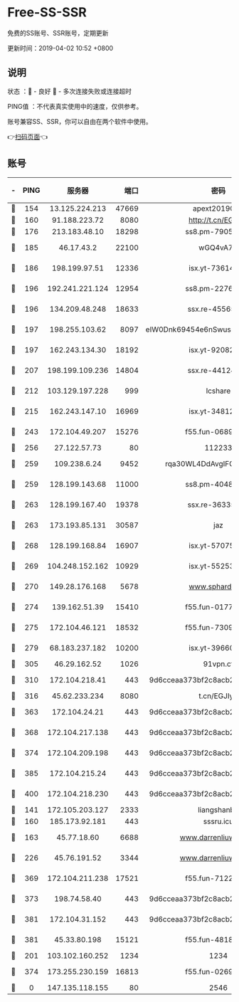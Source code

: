 # Free-SS-SSR

免费的SS账号、SSR账号，定期更新

更新时间：2019-04-02 10:52 +0800

## 说明

状态     ：🙂 - 良好 🙁 - 多次连接失败或连接超时

PING值   ：不代表真实使用中的速度，仅供参考。

账号兼容SS、SSR，你可以自由在两个软件中使用。

👉[扫码页面](https://liesauer.github.io/Free-SS-SSR/)👈

## 账号

|-|PING|服务器|端口|密码|加密方式|区域|
|:----:|:----:|:-----:|-----:|:----:|:----:|:----:|
|🙂|154|13.125.224.213|47669|apext2019001|chacha20|KR|
|🙂|160|91.188.223.72|8080|http://t.cn/EGJIyrl|rc4-md5|RU|
|🙂|176|213.183.48.10|18298|ss8.pm-79052451|rc4-md5|RU|
|🙂|185|46.17.43.2|22100|wGQ4vA7D|aes-256-gcm|RU|
|🙂|186|198.199.97.51|12336|isx.yt-73614806|aes-256-cfb|US|
|🙂|196|192.241.221.124|12954|ss8.pm-22766705|aes-256-cfb|US|
|🙂|196|134.209.48.248|18633|ssx.re-45565210|aes-256-cfb|US|
|🙂|197|198.255.103.62|8097|eIW0Dnk69454e6nSwuspv9DmS201tQ0D|aes-256-cfb|US|
|🙂|197|162.243.134.30|18192|isx.yt-92082947|aes-256-cfb|US|
|🙂|207|198.199.109.236|14804|ssx.re-44124344|aes-256-cfb|US|
|🙂|212|103.129.197.228|999|lcshare|aes-256-cfb|US|
|🙂|215|162.243.147.10|16969|isx.yt-34812423|aes-256-cfb|US|
|🙂|243|172.104.49.207|15276|f55.fun-06892021|aes-256-cfb|SG|
|🙂|256|27.122.57.73|80|112233|chacha20|HK|
|🙂|259|109.238.6.24|9452|rqa30WL4DdAvgIFG6Fs3znzTa|aes-256-cfb|FR|
|🙂|259|128.199.143.68|11000|ss8.pm-40482741|aes-256-cfb|SG|
|🙂|263|128.199.167.40|19378|ssx.re-36335302|aes-256-cfb|SG|
|🙂|263|173.193.85.131|30587|jaz|aes-256-cfb|US|
|🙂|268|128.199.168.84|16907|isx.yt-57075822|aes-256-cfb|SG|
|🙂|269|104.248.152.162|10929|isx.yt-55253317|aes-256-cfb|SG|
|🙂|270|149.28.176.168|5678|www.sphard.com|aes-256-cfb|SG|
|🙂|274|139.162.51.39|15410|f55.fun-01775973|aes-256-cfb|SG|
|🙂|275|172.104.46.121|18532|f55.fun-73091809|aes-256-cfb|SG|
|🙂|279|68.183.237.182|10200|isx.yt-39660220|aes-256-cfb|SG|
|🙂|305|46.29.162.52|1026|91vpn.cf|rc4-md5|RU|
|🙂|310|172.104.218.41|443|9d6cceaa373bf2c8acb22e60b6a58be6|aes-256-cfb|US|
|🙂|316|45.62.233.234|8080|t.cn/EGJIyrl|rc4-md5|CA|
|🙂|363|172.104.24.21|443|9d6cceaa373bf2c8acb22e60b6a58be6|aes-256-cfb|US|
|🙂|368|172.104.217.138|443|9d6cceaa373bf2c8acb22e60b6a58be6|aes-256-cfb|US|
|🙂|374|172.104.209.198|443|9d6cceaa373bf2c8acb22e60b6a58be6|aes-256-cfb|US|
|🙂|385|172.104.215.24|443|9d6cceaa373bf2c8acb22e60b6a58be6|aes-256-cfb|US|
|🙂|400|172.104.218.230|443|9d6cceaa373bf2c8acb22e60b6a58be6|aes-256-cfb|US|
|🙂|141|172.105.203.127|2333|liangshanbo|chacha20|JP|
|🙂|160|185.173.92.181|443|sssru.icu|rc4-md5|RU|
|🙂|163|45.77.18.60|6688|www.darrenliuwei.com|aes-256-cfb|JP|
|🙂|226|45.76.191.52|3344|www.darrenliuwei.com|aes-256-cfb|AU|
|🙂|369|172.104.211.238|17521|f55.fun-71226377|aes-256-cfb|US|
|🙂|373|198.74.58.40|443|9d6cceaa373bf2c8acb22e60b6a58be6|aes-256-cfb|US|
|🙂|381|172.104.31.152|443|9d6cceaa373bf2c8acb22e60b6a58be6|aes-256-cfb|US|
|🙂|381|45.33.80.198|15121|f55.fun-48185620|aes-256-cfb|US|
|🙁|201|103.102.160.252|1234|1234|rc4-md5|JP|
|🙁|374|173.255.230.159|16813|f55.fun-02691027|aes-256-cfb|US|
|🙁|0|147.135.118.155|80|2546|chacha20|US|
